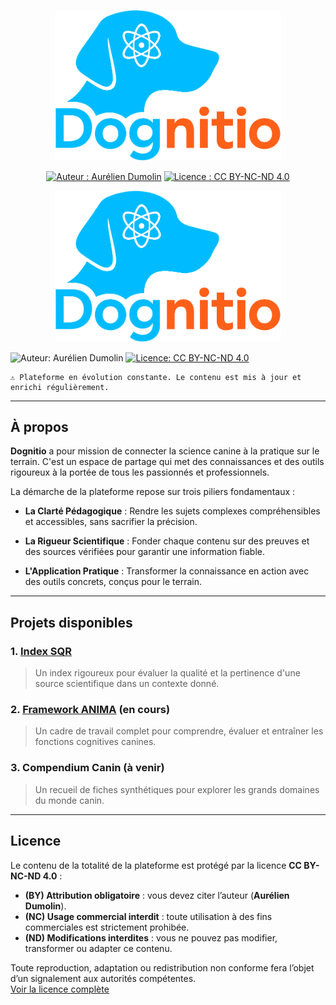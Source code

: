 <div align="center">

  <p align="center">
    <a href="https://aureliendumolin.github.io/dognitio/">
      <img src="docs/assets/branding/logo_dognitio_full_cut.png" alt="Logo Dognitio" width="360" />
    </a>
  </p>
  
  <a href="#"><img alt="Auteur : Aurélien Dumolin" src="https://img.shields.io/badge/Auteur-Aur%C3%A9lien%20Dumolin-blue.svg"></a>
  <a href="https://creativecommons.org/licenses/by-nc-nd/4.0/"><img alt="Licence : CC BY-NC-ND 4.0" src="https://img.shields.io/badge/Licence-CC--BY--NC--ND-orange.svg"></a>
  
</div>



<p align="center">
  <a href="https://aureliendumolin.github.io/dognitio/">
    <img src="docs/assets/branding/logo_dognitio_full_cut.png" alt="Logo Dognitio" width="360" />
  </a>
</p>

![Auteur: Aurélien Dumolin](https://img.shields.io/badge/Auteur-Aurélien_Dumolin-blue.svg)
[![Licence: CC BY-NC-ND 4.0](https://img.shields.io/badge/Licence-CC--BY--NC--ND-orange.svg)](https://creativecommons.org/licenses/by-nc-nd/4.0/)

```
⚠️ Plateforme en évolution constante. Le contenu est mis à jour et enrichi régulièrement.
```

---

## À propos

**Dognitio** a pour mission de connecter la science canine à la pratique sur le terrain. C'est un espace de partage qui met des connaissances et des outils rigoureux à la portée de tous les passionnés et professionnels.

La démarche de la plateforme repose sur trois piliers fondamentaux :

- **La Clarté Pédagogique** : Rendre les sujets complexes compréhensibles et accessibles, sans sacrifier la précision.

- **La Rigueur Scientifique** : Fonder chaque contenu sur des preuves et des sources vérifiées pour garantir une information fiable.

- **L'Application Pratique** : Transformer la connaissance en action avec des outils concrets, conçus pour le terrain.

---

## Projets disponibles

### 1. [Index SQR](./docs/sqr_index/sqr_index)  
> Un index rigoureux pour évaluer la qualité et la pertinence d'une source scientifique dans un contexte donné.

### 2. [Framework ANIMA](./docs/anima_framework/) (en cours)
> Un cadre de travail complet pour comprendre, évaluer et entraîner les fonctions cognitives canines.

### 3. Compendium Canin (à venir)
> Un recueil de fiches synthétiques pour explorer les grands domaines du monde canin.

---

## Licence

Le contenu de la totalité de la plateforme est protégé par la licence **CC BY-NC-ND 4.0** : 
- **(BY) Attribution obligatoire** : vous devez citer l’auteur (**Aurélien Dumolin**).  
- **(NC) Usage commercial interdit** : toute utilisation à des fins commerciales est strictement prohibée.  
- **(ND) Modifications interdites** : vous ne pouvez pas modifier, transformer ou adapter ce contenu.  

Toute reproduction, adaptation ou redistribution non conforme fera l’objet d’un signalement aux autorités compétentes.  
[Voir la licence complète](./LICENSE.txt)
